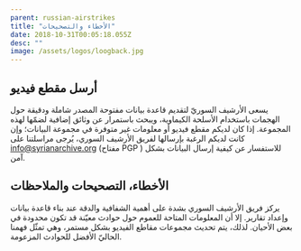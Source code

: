 ```yaml
---
parent: russian-airstrikes
title: "الأخطاء والتصحيحات"
date: 2018-10-31T00:05:18.055Z
desc: ""
image: /assets/logos/loogback.jpg
---
```



## أرسل مقطع فيديو
يسعى الأرشيف السوريّ لتقديم قاعدة بيانات مفتوحة المصدر شاملة ودقيقة حول الهجمات باستخدام الأسلحة الكيماوية، ويبحث باستمرار عن وثائق إضافية لضمّها لهذه المجموعة. إذا كان لديكم مقطع فيديو أو معلومات غير متوفرة في مجموعة البيانات؛ وإن كانت لديكم الرغبة بإرسالها لفريق الأرشيف السوري، يُرجى مراسلتنا على  info@syrianarchive.org (مفتاح PGP ) للاستفسار عن كيفية إرسال البيانات بشكل آمن.

## الأخطاء، التصحيحات والملاحظات
يركز فريق الأرشيف السوري بشدة على أهمية الشفافية والدقة عند بناء قاعدة بيانات وإعداد تقارير. إلا أن المعلومات المتاحة للعموم حول حوادث معيّنة قد تكون محدودة في بعض الأحيان. لذلك، يتم تحديث مجموعات مقاطع الفيديو بشكل مستمر، وهي تمثّل فهمنا الحاليّ الأفضل للحوادث المزعومة.
